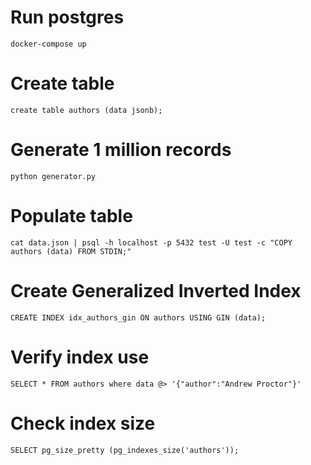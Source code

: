 # Run postgres

`docker-compose up`

# Create table

`create table authors (data jsonb);`

# Generate 1 million records

`python generator.py`

# Populate table

`cat data.json | psql -h localhost -p 5432 test -U test -c "COPY authors (data) FROM STDIN;"`

# Create Generalized Inverted Index

`CREATE INDEX idx_authors_gin ON authors USING GIN (data);`

# Verify index use

`SELECT * FROM authors where data @> '{"author":"Andrew Proctor"}'`

# Check index size

`SELECT pg_size_pretty (pg_indexes_size('authors'));`
